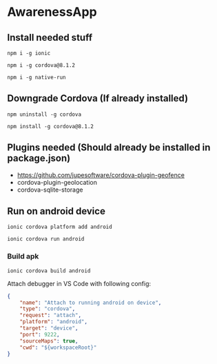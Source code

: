 # AwarenessApp

## Install needed stuff
`npm i -g ionic`

`npm i -g cordova@8.1.2`

`npm i -g native-run`

## Downgrade Cordova (If already installed)
`npm uninstall -g cordova`

`npm install -g cordova@8.1.2`

## Plugins needed (Should already be installed in package.json)
* https://github.com/jupesoftware/cordova-plugin-geofence
* cordova-plugin-geolocation
* cordova-sqlite-storage

## Run on android device
`ionic cordova platform add android`

`ionic cordova run android`

### Build apk
`ionic cordova build android`

Attach debugger in VS Code with following config:
```json
{
    "name": "Attach to running android on device",
    "type": "cordova",
    "request": "attach",
    "platform": "android",
    "target": "device",
    "port": 9222,
    "sourceMaps": true,
    "cwd": "${workspaceRoot}"
}
```